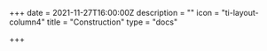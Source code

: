 +++
date = 2021-11-27T16:00:00Z
description = ""
icon = "ti-layout-column4"
title = "Construction"
type = "docs"

+++
